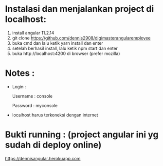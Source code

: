 # Instalasi dan menjalankan project di localhost:

1. install angular 11.2.14
2. git clone https://github.com/dennis2908/digimasterangularemployee
3. buka cmd dan lalu ketik yarn install dan enter
4. setelah berhasil install, lalu ketik npm start dan enter
5. buka http://localhost:4200 di browser (prefer mozilla)

# Notes :

  - Login : </br>
     
	Username : console </br>
	
	Password : myconsole </br>
	
  - localhost harus terkoneksi dengan internet
	
	
# Bukti running : (project angular ini yg sudah di deploy online)

  https://dennisangular.herokuapp.com 
	